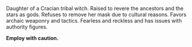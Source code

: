 Daughter of a Cracian tribal witch. Raised to revere the ancestors and the stars as gods. Refuses to remove her mask due to cultural reasons. Favors archaic weaponry and tactics. Fearless and reckless and has issues with authority figures.

**Employ with caution.**